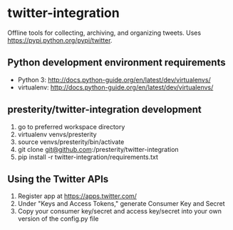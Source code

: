 # twitter-integration
Offline tools for collecting, archiving, and organizing tweets.
Uses https://pypi.python.org/pypi/twitter.


## Python development environment requirements
* Python 3: http://docs.python-guide.org/en/latest/dev/virtualenvs/
* virtualenv: http://docs.python-guide.org/en/latest/dev/virtualenvs/


## presterity/twitter-integration development

1. go to preferred workspace directory
2. virtualenv venvs/presterity
3. source venvs/presterity/bin/activate
4. git clone git@github.com:/presterity/twitter-integration
5. pip install -r twitter-integration/requirements.txt


## Using the Twitter APIs

1. Register app at https://apps.twitter.com/
2. Under "Keys and Access Tokens," generate Consumer Key and Secret
3. Copy your consumer key/secret and access key/secret into your own version of the config.py file


